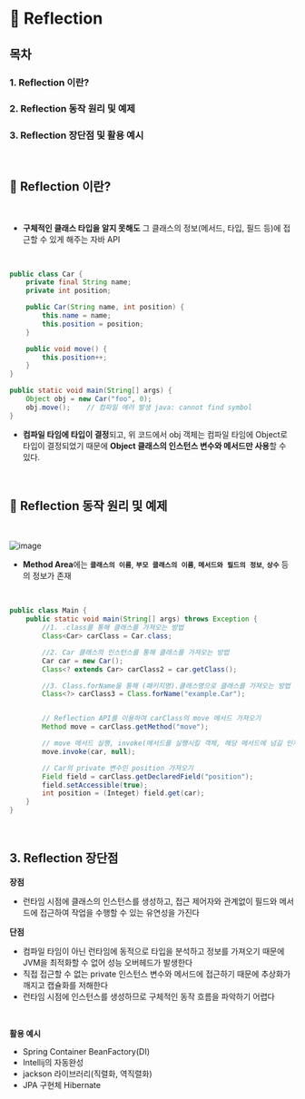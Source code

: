 # 📲 Reflection
## 목차
### 1. Reflection 이란?
### 2. Reflection 동작 원리 및 예제
### 3. Reflection 장단점 및 활용 예시
</br>

## 🤔 Reflection 이란?

</br>

- **구체적인 클래스 타입을 알지 못해도** 그 클래스의 정보(메서드, 타입, 필드 등)에 접근할 수 있게 해주는 자바 API

</br>

```java
public class Car {
    private final String name;
    private int position;

    public Car(String name, int position) {
        this.name = name;
        this.position = position;
    }

    public void move() {
        this.position++;
    }
}

public static void main(String[] args) {
    Object obj = new Car("foo", 0);
    obj.move();    // 컴파일 에러 발생 java: cannot find symbol
}

```

- **컴파일 타임에 타입이 결정**되고, 위 코드에서 obj 객체는 컴파일 타임에 Object로 타입이 결정되었기 때문에 **Object 클래스의 인스턴스 변수와 메서드만 사용**할 수 있다.

</br>


## 🤔 Reflection 동작 원리 및 예제

</br>

![image](https://github.com/CS-Algorithm-Study/CS/assets/81271328/2fdb7968-81a5-4acf-a12f-1b097de52d53)

- **Method Area**에는 **`클래스의 이름`**, **`부모 클래스의 이름`**, **`메서드와 필드의 정보`**, **`상수`** 등의 정보가 존재
</br>

```java
public class Main {
    public static void main(String[] args) throws Exception {
        //1. .class를 통해 클래스를 가져오는 방법
        Class<Car> carClass = Car.class;

        //2. Car 클래스의 인스턴스를 통해 클래스를 가져오는 방법
        Car car = new Car();
        Class<? extends Car> carClass2 = car.getClass();

        //3. Class.forName을 통해 (패키지명).클래스명으로 클래스를 가져오는 방법
        Class<?> carClass3 = Class.forName("example.Car");


        // Reflection API를 이용하여 carClass의 move 메서드 가져오기
        Method move = carClass.getMethod("move");

        // move 메서드 실행, invoke(메서드를 실행시킬 객체, 해당 메서드에 넘길 인자)
        move.invoke(car, null);

        // Car의 private 변수인 position 가져오기
        Field field = carClass.getDeclaredField("position");
        field.setAccessible(true);
        int position = (Integet) field.get(car);
    }
}
```

</br>

## 3. Reflection 장단점

**장점**

- 런타임 시점에 클래스의 인스턴스를 생성하고, 접근 제어자와 관계없이 필드와 메서드에 접근하여 작업을 수행할 수 있는 유연성을 가진다

**단점**

- 컴파일 타임이 아닌 런타임에 동적으로 타입을 분석하고 정보를 가져오기 때문에 JVM을 최적화할 수 없어 성능 오버헤드가 발생한다
- 직접 접근할 수 없는 private 인스턴스 변수와 메서드에 접근하기 때문에 추상화가 깨지고 캡슐화를 저해한다
- 런타임 시점에 인스턴스를 생성하므로 구체적인 동작 흐름을 파악하기 어렵다

</br>

**활용 예시**
- Spring Container BeanFactory(DI)
- Intellij의 자동완성
- jackson 라이브러리(직렬화, 역직렬화)
- JPA 구현체 Hibernate
